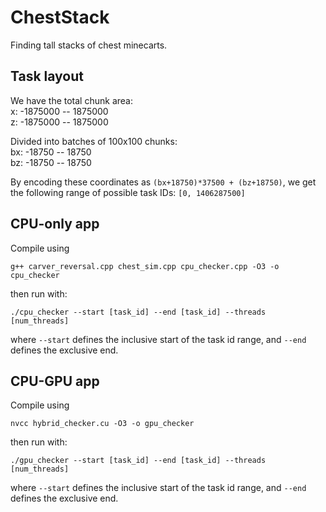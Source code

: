 # ChestStack
Finding tall stacks of chest minecarts.

## Task layout
We have the total chunk area:<br>
x:  -1875000 -- 1875000<br>
z:  -1875000 -- 1875000

Divided into batches of 100x100 chunks:<br>
bx: -18750 -- 18750<br>
bz: -18750 -- 18750

By encoding these coordinates as `(bx+18750)*37500 + (bz+18750)`,
we get the following range of possible task IDs: `[0, 1406287500]`


## CPU-only app
Compile using
```
g++ carver_reversal.cpp chest_sim.cpp cpu_checker.cpp -O3 -o cpu_checker
```
then run with:
```
./cpu_checker --start [task_id] --end [task_id] --threads [num_threads]
```
where `--start` defines the inclusive start of the task id range, and `--end` defines the exclusive end.

## CPU-GPU app
Compile using
```
nvcc hybrid_checker.cu -O3 -o gpu_checker 
```
then run with:
```
./gpu_checker --start [task_id] --end [task_id] --threads [num_threads]
```
where `--start` defines the inclusive start of the task id range, and `--end` defines the exclusive end.